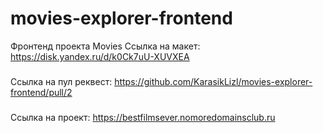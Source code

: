 # movies-explorer-frontend
Фронтенд проекта Movies
Ссылка на макет: 
https://disk.yandex.ru/d/k0Ck7uU-XUVXEA
###
Ссылка на пул реквест: 
https://github.com/KarasikLizl/movies-explorer-frontend/pull/2
###
Ссылка на проект: 
https://bestfilmsever.nomoredomainsclub.ru